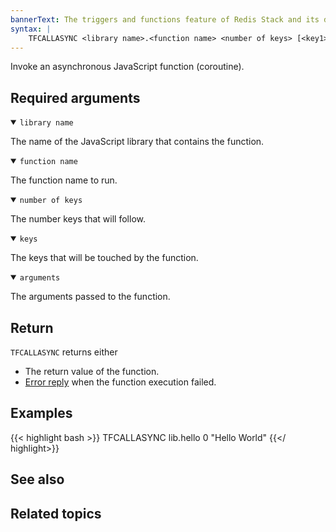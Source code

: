 ```yaml
---
bannerText: The triggers and functions feature of Redis Stack and its documentation are currently in preview, and only available in Redis Stack 7.2 or later. If you notice any errors, feel free to submit an issue to GitHub using the "Create new issue" link in the top right-hand corner of this page.
syntax: |
    TFCALLASYNC <library name>.<function name> <number of keys> [<key1> ... <keyn>] [<arg1> ... <argn>]
---
```


Invoke an asynchronous JavaScript function (coroutine).

## Required arguments

<details open>
<summary><code>library name</code></summary>

The name of the JavaScript library that contains the function.
</details>

<details open>
<summary><code>function name</code></summary>

The function name to run.
</details>

<details open>
<summary><code>number of keys</code></summary>

The number keys that will follow.
</details>

<details open>
<summary><code>keys</code></summary>

The keys that will be touched by the function.
</details>

<details open>
<summary><code>arguments</code></summary>

The arguments passed to the function.
</details>

## Return

`TFCALLASYNC` returns either

* The return value of the function.
* [Error reply](/docs/reference/protocol-spec/#resp-errors) when the function execution failed.

## Examples

{{< highlight bash >}}
TFCALLASYNC lib.hello 0
"Hello World"
{{</ highlight>}}

## See also

## Related topics
